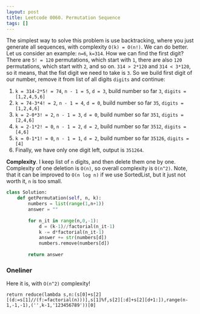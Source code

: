 ```yaml
---
layout: post
title: Leetcode 0060. Permutation Sequence
tags: []
---
```


The simplest way to solve this problem is use backtracking, where you just generate all sequences, with complexity `O(k) = O(n!)`. We can do better. Let us consider an example: `n=6`, `k=314`. How we can find the first digit? There are `5! = 120` permutations, which start with `1`, there are also `120` permutations, which start with `2`, and so on. `314 > 2*120` and `314 < 3*120`, so it means, that the fist digit we need to take is `3`. So we build first digit of our number, remove it from list of all digits `digits` and continue:

1. `k = 314-2*5! = 74`, `n - 1 = 5`, `d = 3`, build number so far `3`, `digits = [1,2,4,5,6]`
2. `k = 74-3*4! = 2`, `n - 1 = 4`, `d = 0`, build number so far `35`, `digits = [1,2,4,6]`
3. `k = 2-0*3! = 2`, `n - 1 = 3`, `d = 0`, build number so far `351`, `digits = [2,4,6]`
4. `k = 2-1*2! = 0`, `n - 1 = 2`, `d = 2`, build number so far `3512`, `digits = [4,6]`
5. `k = 0-1*1! = 0`, `n - 1 = 1`, `d = 2`, build number so far `35126`, `digits = [4]`
6. Finally, we have only one digit left, output is `351264`.

**Complexity**. I keep list of `n` digits, and then delete them one by one. Complexity of one deletion is `O(n)`, so overall complexity is `O(n^2)`. Note, that it can be improved to `O(n log n)` if we use SortedList, but it just not worth it, `n` is too small.

```python
class Solution:
    def getPermutation(self, n, k):
        numbers = list(range(1,n+1))
        answer = ""
        
        for n_it in range(n,0,-1):
            d = (k-1)//factorial(n_it-1)
            k -= d*factorial(n_it-1)
            answer += str(numbers[d])
            numbers.remove(numbers[d])
                   
        return answer
```

### Oneliner
Here it is, with `O(n^2)` complexity!

```
return reduce(lambda s,n:(s[0]+s[2][(d:=s[1]//(f:=factorial(n)))],s[1]%f,s[2][:d]+s[2][d+1:]),range(n-1,-1,-1),('',k-1,'123456789'))[0]
```
